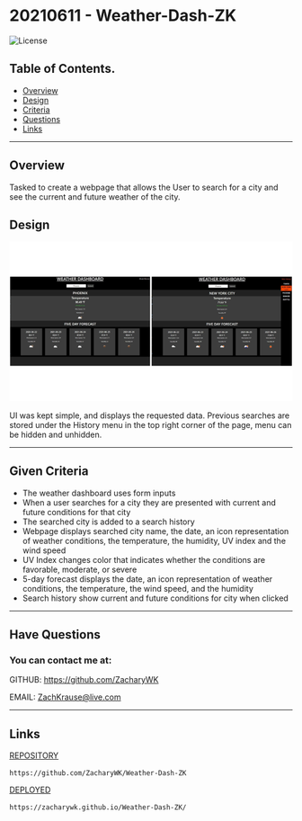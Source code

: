 # 20210611 - Weather-Dash-ZK 

![License](https://img.shields.io/badge/License-Unlicense-blue.svg)

 ## Table of Contents.
 * [Overview](#overview)
 * [Design](#overview)
 * [Criteria](#given-criteria)
 * [Questions](#have-questions)
 * [Links](#links)
 ---


## Overview 
Tasked to create a webpage that allows the User to search for a city and see the current and future weather of the city.

## Design
![image](./img/image.png)

UI was kept simple, and displays the requested data. Previous searches are stored under the History menu in the top right corner of the page, menu can be hidden and unhidden.

---
## Given Criteria
* The weather dashboard uses form inputs
* When a user searches for a city they are presented with current and future conditions for that city 
* The searched city is added to a search history
* Webpage displays searched city name, the date, an icon representation of weather conditions, the temperature, the humidity, UV index and the wind speed 
* UV Index changes color that indicates whether the conditions are favorable, moderate, or severe
* 5-day forecast displays the date, an icon representation of weather conditions, the temperature, the wind speed, and the humidity
* Search history show current and future conditions for city when clicked


---
## Have Questions
### You can contact me at:

GITHUB: <https://github.com/ZacharyWK>

EMAIL: <ZachKrause@live.com>


---
## Links
[REPOSITORY](https://github.com/ZacharyWK/Weather-Dash-ZK)
```
https://github.com/ZacharyWK/Weather-Dash-ZK
```

[DEPLOYED](https://zacharywk.github.io/Weather-Dash-ZK/)
```
https://zacharywk.github.io/Weather-Dash-ZK/
```
